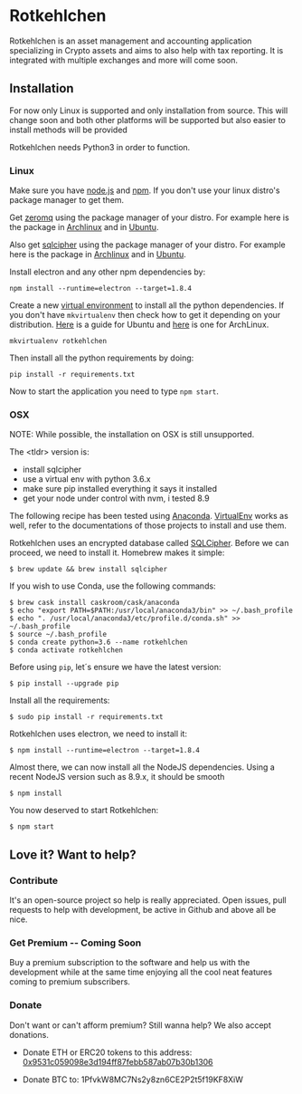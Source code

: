 # Rotkehlchen

Rotkehlchen is an asset management and accounting application specializing in Crypto assets and aims to also help with tax reporting. It is integrated with multiple exchanges and more will come soon.


## Installation

For now only Linux is supported and only installation from source. This will change soon and both other platforms will be supported but also easier to install methods will be provided

Rotkehlchen needs  Python3 in order to function.

### Linux

Make sure you have [node.js](https://nodejs.org/en/) and [npm](https://www.npmjs.com/). If you don't use your linux distro's package manager to get them.

Get [zeromq](http://zeromq.org/) using the package manager of your distro. For example here is the package in [Archlinux](https://www.archlinux.org/packages/community/x86_64/zeromq/) and in [Ubuntu](https://packages.ubuntu.com/source/trusty/libs/zeromq).

Also get [sqlcipher](https://www.zetetic.net/sqlcipher/) using the package manager of your distro. For example here is the package in [Archlinux](https://www.archlinux.org/packages/community/x86_64/sqlcipher/) and in [Ubuntu](https://packages.ubuntu.com/trusty/database/sqlcipher).


Install electron and any other npm dependencies by:

```
npm install --runtime=electron --target=1.8.4
```

Create a new [virtual environment](http://docs.python-guide.org/en/latest/dev/virtualenvs/) to install all the python dependencies. If you don't have `mkvirtualenv` then check how to get it depending on your distribution. [Here](http://exponential.io/blog/2015/02/10/install-virtualenv-and-virtualenvwrapper-on-ubuntu/) is a guide for Ubuntu and [here](https://wiki.archlinux.org/index.php/Python/Virtual_environment) is one for ArchLinux.

```
mkvirtualenv rotkehlchen
```

Then install all the python requirements by doing:

```
pip install -r requirements.txt
```


Now to start the application you need to type `npm start`.

### OSX

NOTE: While possible, the installation on OSX is still unsupported.

The &lt;tldr&gt; version is:
- install sqlcipher
- use a virtual env with python 3.6.x
- make sure pip installed everything it says it installed
- get your node under control with nvm, i tested 8.9

The following recipe has been tested using [Anaconda](https://conda.io). [VirtualEnv](https://virtualenv.pypa.io) works as well, refer to the documentations of those projects to install and use them.

Rotkehlchen uses an encrypted database called [SQLCipher](https://www.zetetic.net/sqlcipher/). Before we can proceed, we need to install it. Homebrew makes it simple:

	$ brew update && brew install sqlcipher

If you wish to use Conda, use the following commands:

	$ brew cask install caskroom/cask/anaconda
	$ echo "export PATH=$PATH:/usr/local/anaconda3/bin" >> ~/.bash_profile
	$ echo ". /usr/local/anaconda3/etc/profile.d/conda.sh" >> ~/.bash_profile
	$ source ~/.bash_profile
	$ conda create python=3.6 --name rotkehlchen
	$ conda activate rotkehlchen

Before using `pip`, let´s ensure we have the latest version:

	$ pip install --upgrade pip

Install all the requirements:

	$ sudo pip install -r requirements.txt

Rotkehlchen uses electron, we need to install it:

	$ npm install --runtime=electron --target=1.8.4

Almost there, we can now install all the NodeJS dependencies. Using a recent NodeJS version such as 8.9.x, it should be smooth

	$ npm install

You now deserved to start Rotkehlchen:

	$ npm start

## Love it? Want to help?


### Contribute

It's an open-source project so help is really appreciated. Open issues, pull requests to help with development, be active in Github and above all be nice.


### Get Premium -- Coming Soon

Buy a premium subscription to the software and help us with the development while at the same time enjoying all the cool neat features coming to premium subscribers.

### Donate

Don't want or can't afform premium? Still wanna help? We also accept donations.

- Donate ETH or ERC20 tokens to this address: [0x9531c059098e3d194ff87febb587ab07b30b1306](https://etherscan.io/address/0x9531c059098e3d194ff87febb587ab07b30b1306)

- Donate BTC to: 1PfvkW8MC7Ns2y8zn6CE2P2t5f19KF8XiW

